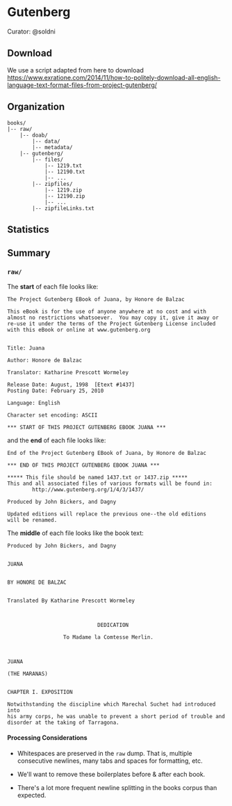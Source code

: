 # Gutenberg

Curator: @soldni

## Download

We use a script adapted from here to download https://www.exratione.com/2014/11/how-to-politely-download-all-english-language-text-format-files-from-project-gutenberg/

## Organization

```
books/
|-- raw/
    |-- doab/
        |-- data/
        |-- metadata/
    |-- gutenberg/
        |-- files/
            |-- 1219.txt
            |-- 12190.txt
            |-- ...
        |-- zipfiles/
            |-- 1219.zip
            |-- 12190.zip
            |-- ...
        |-- zipfileLinks.txt
```

## Statistics


## Summary

### `raw/`


The **start** of each file looks like:
```
The Project Gutenberg EBook of Juana, by Honore de Balzac

This eBook is for the use of anyone anywhere at no cost and with
almost no restrictions whatsoever.  You may copy it, give it away or
re-use it under the terms of the Project Gutenberg License included
with this eBook or online at www.gutenberg.org


Title: Juana

Author: Honore de Balzac

Translator: Katharine Prescott Wormeley

Release Date: August, 1998  [Etext #1437]
Posting Date: February 25, 2010

Language: English

Character set encoding: ASCII

*** START OF THIS PROJECT GUTENBERG EBOOK JUANA ***
```

and the **end** of each file looks like:
```
End of the Project Gutenberg EBook of Juana, by Honore de Balzac

*** END OF THIS PROJECT GUTENBERG EBOOK JUANA ***

***** This file should be named 1437.txt or 1437.zip *****
This and all associated files of various formats will be found in:
        http://www.gutenberg.org/1/4/3/1437/

Produced by John Bickers, and Dagny

Updated editions will replace the previous one--the old editions
will be renamed.
```

The **middle** of each file looks like the book text:

```
Produced by John Bickers, and Dagny


JUANA


BY HONORE DE BALZAC


Translated By Katharine Prescott Wormeley



                             DEDICATION

                  To Madame la Comtesse Merlin.



JUANA

(THE MARANAS)


CHAPTER I. EXPOSITION

Notwithstanding the discipline which Marechal Suchet had introduced into
his army corps, he was unable to prevent a short period of trouble and
disorder at the taking of Tarragona. 
```

#### Processing Considerations

* Whitespaces are preserved in the `raw` dump. That is, multiple consecutive newlines, many tabs and spaces for formatting, etc.

* We'll want to remove these boilerplates before & after each book. 

* There's a lot more frequent newline splitting in the books corpus than expected. 